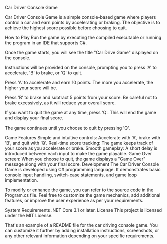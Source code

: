 Car Driver Console Game

Car Driver Console Game is a simple console-based game where players control a car and earn points by accelerating or braking. The objective is to achieve the highest score possible before choosing to quit.

How to Play
Run the game by executing the compiled executable or running the program in an IDE that supports C#.

Once the game starts, you will see the title "Car Drive Game" displayed on the console.

Instructions will be provided on the console, prompting you to press 'A' to accelerate, 'B' to brake, or 'Q' to quit.

Press 'A' to accelerate and earn 10 points. The more you accelerate, the higher your score will be.

Press 'B' to brake and subtract 5 points from your score. Be careful not to brake excessively, as it will reduce your overall score.

If you want to quit the game at any time, press 'Q'. This will end the game and display your final score.

The game continues until you choose to quit by pressing 'Q'.

Game Features
Simple and intuitive controls: Accelerate with 'A', brake with 'B', and quit with 'Q'.
Real-time score tracking: The game keeps track of your score as you accelerate or brake.
Smooth gameplay: A short delay is introduced between each input to make the game playable.
Game Over screen: When you choose to quit, the game displays a "Game Over" message along with your final score.
Development
The Car Driver Console Game is developed using C# programming language. It demonstrates basic console input handling, switch-case statements, and game loop implementation.

To modify or enhance the game, you can refer to the source code in the Program.cs file. Feel free to customize the game mechanics, add additional features, or improve the user experience as per your requirements.

System Requirements
.NET Core 3.1 or later.
License
This project is licensed under the MIT License.

That's an example of a README file for the car driving console game. You can customize it further by adding installation instructions, screenshots, or any other relevant information depending on your specific requirements.
